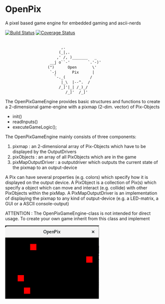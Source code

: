 # OpenPix
A pixel based game engine for embedded gaming and ascii-nerds

[![Build Status](https://travis-ci.org/mezorian/OpenPix.svg?branch=master)](https://travis-ci.org/mezorian/OpenPix) [![Coverage Status](https://coveralls.io/repos/github/mezorian/OpenPix/badge.svg?branch=master)](https://coveralls.io/github/mezorian/OpenPix?branch=master)

```

                         ,.
                        (_|,.
                       ,' /, )_______   _
                    __j o``-'        `.'-)'
                   (")      Open       \'
                    `-j       Pix      |
                      `-._(           /
                         |_\  |--^.  /
                        /_]'|_| /_)_/
                           /_]'  /_]'
```

The OpenPixGameEngine provides basic structures and functions to create a 2-dimensional game-engine with a pixmap (2-dim. vector) of Pix-Objects

 - init()
 - readInputs()
 - executeGameLogic();

The OpenPixGameEngine mainly consists of three components:

 1. pixmap : an 2-dimensional array of Pix-Objects which have to be displayed by the OutputDrivers
 2. pixObjects : an array of all PixObjects which are in the game
 3. pixMapOutputDriver : a outputdriver which outputs the current state of the pixmap to an output-device
 
A Pix can have several properties (e.g. colors) which specify how it is displayed on the output device.
A PixObject is a collection of Pix(s) which specify a object which can move and interact (e.g. collide) with other PixObjects within the pixMap.
A PixMapOutputDriver is an implementation of displaying the pixmap to any kind of output-device (e.g. a LED-matrix, a GUI or a ASCII console-output)
 
ATTENTION : The OpenPixGameEngine-class is not intended for direct usage. To create your own game inherit from this class and implement


![OpenPix v0.3](docs/screenshots/OpenPix_v0.3.png)
